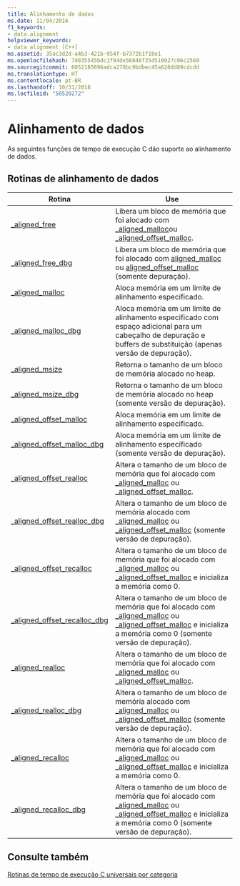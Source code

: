 ```yaml
---
title: Alinhamento de dados
ms.date: 11/04/2016
f1_keywords:
- data.alignment
helpviewer_keywords:
- data alignment [C++]
ms.assetid: 35ac3d2d-a4b3-421b-954f-b7372b1f18e1
ms.openlocfilehash: 7d835545bdc1f94de56846f35d510927c06c2560
ms.sourcegitcommit: 6052185696adca270bc9bdbec45a626dd89cdcdd
ms.translationtype: HT
ms.contentlocale: pt-BR
ms.lasthandoff: 10/31/2018
ms.locfileid: "50520272"
---
```

# <a name="data-alignment"></a>Alinhamento de dados

As seguintes funções de tempo de execução C dão suporte ao alinhamento de dados.

## <a name="data-alignment-routines"></a>Rotinas de alinhamento de dados

|Rotina|Use|
|-------------|---------|
|[_aligned_free](../c-runtime-library/reference/aligned-free.md)|Libera um bloco de memória que foi alocado com [_aligned_malloc](../c-runtime-library/reference/aligned-malloc.md)ou [_aligned_offset_malloc](../c-runtime-library/reference/aligned-offset-malloc.md).|
|[_aligned_free_dbg](../c-runtime-library/reference/aligned-free-dbg.md)|Libera um bloco de memória que foi alocado com [aligned_malloc](../c-runtime-library/reference/aligned-malloc.md) ou [aligned_offset_malloc](../c-runtime-library/reference/aligned-offset-malloc.md) (somente depuração).|
|[_aligned_malloc](../c-runtime-library/reference/aligned-malloc.md)|Aloca memória em um limite de alinhamento especificado.|
|[_aligned_malloc_dbg](../c-runtime-library/reference/aligned-malloc-dbg.md)|Aloca memória em um limite de alinhamento especificado com espaço adicional para um cabeçalho de depuração e buffers de substituição (apenas versão de depuração).|
|[_aligned_msize](../c-runtime-library/reference/aligned-msize.md)|Retorna o tamanho de um bloco de memória alocado no heap.|
|[_aligned_msize_dbg](../c-runtime-library/reference/aligned-msize-dbg.md)|Retorna o tamanho de um bloco de memória alocado no heap (somente versão de depuração).|
|[_aligned_offset_malloc](../c-runtime-library/reference/aligned-offset-malloc.md)|Aloca memória em um limite de alinhamento especificado.|
|[_aligned_offset_malloc_dbg](../c-runtime-library/reference/aligned-offset-malloc-dbg.md)|Aloca memória em um limite de alinhamento especificado (somente versão de depuração).|
|[_aligned_offset_realloc](../c-runtime-library/reference/aligned-offset-realloc.md)|Altera o tamanho de um bloco de memória que foi alocado com [_aligned_malloc](../c-runtime-library/reference/aligned-malloc.md) ou [_aligned_offset_malloc](../c-runtime-library/reference/aligned-offset-malloc.md).|
|[_aligned_offset_realloc_dbg](../c-runtime-library/reference/aligned-offset-realloc-dbg.md)|Altera o tamanho de um bloco de memória alocado com [_aligned_malloc](../c-runtime-library/reference/aligned-malloc.md) ou [_aligned_offset_malloc](../c-runtime-library/reference/aligned-offset-malloc.md) (somente versão de depuração).|
|[_aligned_offset_recalloc](../c-runtime-library/reference/aligned-offset-recalloc.md)|Altera o tamanho de um bloco de memória que foi alocado com [_aligned_malloc](../c-runtime-library/reference/aligned-malloc.md) ou [_aligned_offset_malloc](../c-runtime-library/reference/aligned-offset-malloc.md) e inicializa a memória como 0.|
|[_aligned_offset_recalloc_dbg](../c-runtime-library/reference/aligned-offset-recalloc-dbg.md)|Altera o tamanho de um bloco de memória que foi alocado com [_aligned_malloc](../c-runtime-library/reference/aligned-malloc.md) ou [_aligned_offset_malloc](../c-runtime-library/reference/aligned-offset-malloc.md) e inicializa a memória como 0 (somente versão de depuração).|
|[_aligned_realloc](../c-runtime-library/reference/aligned-realloc.md)|Altera o tamanho de um bloco de memória que foi alocado com [_aligned_malloc](../c-runtime-library/reference/aligned-malloc.md) ou [_aligned_offset_malloc](../c-runtime-library/reference/aligned-offset-malloc.md).|
|[_aligned_realloc_dbg](../c-runtime-library/reference/aligned-realloc-dbg.md)|Altera o tamanho de um bloco de memória alocado com [_aligned_malloc](../c-runtime-library/reference/aligned-malloc.md) ou [_aligned_offset_malloc](../c-runtime-library/reference/aligned-offset-malloc.md) (somente versão de depuração).|
|[_aligned_recalloc](../c-runtime-library/reference/aligned-recalloc.md)|Altera o tamanho de um bloco de memória que foi alocado com [_aligned_malloc](../c-runtime-library/reference/aligned-malloc.md) ou [_aligned_offset_malloc](../c-runtime-library/reference/aligned-offset-malloc.md) e inicializa a memória como 0.|
|[_aligned_recalloc_dbg](../c-runtime-library/reference/aligned-recalloc-dbg.md)|Altera o tamanho de um bloco de memória que foi alocado com [_aligned_malloc](../c-runtime-library/reference/aligned-malloc.md) ou [_aligned_offset_malloc](../c-runtime-library/reference/aligned-offset-malloc.md) e inicializa a memória como 0 (somente versão de depuração).|

## <a name="see-also"></a>Consulte também

[Rotinas de tempo de execução C universais por categoria](../c-runtime-library/run-time-routines-by-category.md)<br/>